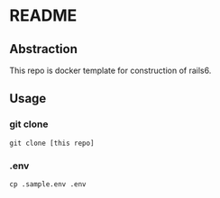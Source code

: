 # README

## Abstraction
This repo is docker template for construction of rails6.

## Usage

### git clone

```
git clone [this repo]
```

### .env

```
cp .sample.env .env
```
